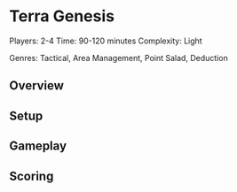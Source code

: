# Terra Genesis

Players: 2-4
Time: 90-120 minutes
Complexity: Light

Genres: Tactical, Area Management, Point Salad, Deduction

## Overview


## Setup


## Gameplay


## Scoring
